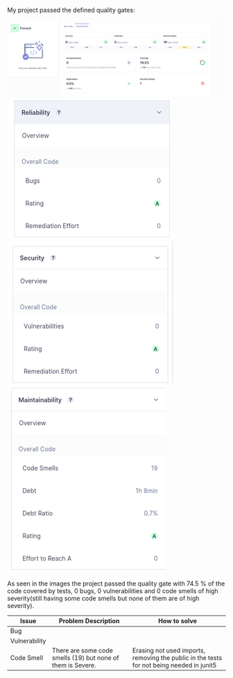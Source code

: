 My project passed the defined quality gates:

![QualityGate](Prints/1.png)
![Bugs](Prints/2.png)
![Vulnerabilities](Prints/3.png)
![CodeSmells](Prints/4.png)


As seen in the images the project passed the quality gate with 74.5 % of the code covered by tests, 0 bugs, 0 vulnerabilities and 0 code smells of high severity(still having some code smells but none of them are of high severity).

| Issue         | Problem Description                                                  | How to solve                                                                                                                                |
|---------------|----------------------------------------------------------------------|---------------------------------------------------------------------------------------------------------------------------------------------|
| Bug           |                                                                      |                                                                                                                                             |
| Vulnerability |                                                                      |                                                                                                                                             |
| Code Smell    | There are some code smells (19) but none of them is Severe.          | Erasing not used imports, removing the public in the tests for not being needed in junit5                                                    |
